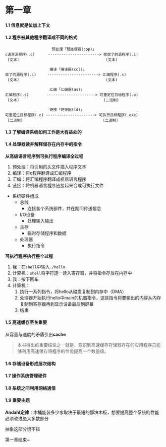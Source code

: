 # 第一章

#### 1.1 信息就是位加上下文

#### 1.2 程序被其他程序翻译成不同的格式

``` 
                     预处理「预处理器(cpp)」
c语言源程序(.c)      -----------------------> 修改了的源程序(.i)
 (文本)                                       (文本)

                    编译「编译器(ccl)」
改了的源程序(.i)     -----------------------> 汇编程序(.s)
 (文本)                                       (文本)

                    汇编「汇编器(as)」
汇编程序(.s)        ----------------------> 可重定位目标程序(.o)
 (文本)                                      (二进制) 
 
                    链接「链接器(ld)」
可重定位目标程序(.o) ----------------------> 可执行目标程序(.exe)
 (二进制)                                    (二进制) 

```

#### 1.3 了解编译系统如何工作是大有益处的



#### 1.4 处理器读并解释储存在内存中的指令



**从高级语言程序到可执行程序编译全过程**

1. 预处理：将引用的头文件插入程序文本
2. 编译：将c程序翻译成汇编程序
3. 汇编：将汇编程序翻译成机器语言程序
4. 链接：将机器语言程序链接起来合成可执行文件



- 系统硬件组成
  - 总线
    - 连接各个系统部件，并在期间传送信息
  - I/O设备
    -  处理输入输出
  - 主存
    - 临时存储程序和数据
  - 处理器
    - 执行指令



**可执行程序执行整个过程**

1. 我：在`shell`中输入`./hello`
2. 计算机：`shell`将字符逐一读入寄存器，并将指令存放在内存中
3. 我：按下回车
4. 计算机：
   1. 执行一系列指令，将hello从磁盘复制到内存中（DMA）
   2. 处理器开始执行hello中main的机器指令，这些指令将要输出的内容从内存复制到寄存器再到显示设备最后到屏幕
   3. 结束



#### 1.5 高速缓存至关重要

从容量与速度的矛盾引出**cache**

> 本书得出的重要结论之一就是，意识到高速缓存存储器存在的应用程序员能够利用高速缓存将程序的性能提高一个数量级。



#### 1.6 存储设备形成层次结构

#### 1.7 操作系统管理硬件

#### 1.8 系统之间利用网络通信

#### 1.9 重要主题

**Andahl定律**：木桶能装多少水取决于最短的那块木板，想要提高整个系统的性能必须改进绝大多数部分

抽象这部分很不错



第一章结束~


